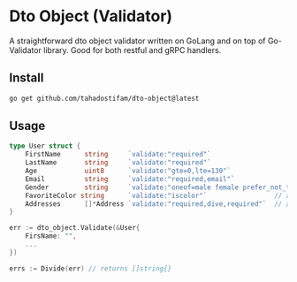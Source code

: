 # Dto Object (Validator)

A straightforward dto object validator written on GoLang and on top of Go-Validator library.
Good for both restful and gRPC handlers.

## Install

```bash
go get github.com/tahadostifam/dto-object@latest
```

## Usage

```go
type User struct {
	FirstName      string     `validate:"required"`
	LastName       string     `validate:"required"`
	Age            uint8      `validate:"gte=0,lte=130"`
	Email          string     `validate:"required,email"`
	Gender         string     `validate:"oneof=male female prefer_not_to_say"`
	FavoriteColor string      `validate:"iscolor"`                 // alias for 'hexcolor|rgb|rgba|hsl|hsla'
	Addresses      []*Address `validate:"required,dive,required"`  // a person can have a home and cottage...
}

err := dto_object.Validate(&User{
    FirsName: "",
    ...
})

errs := Divide(err) // returns []string{}
```

